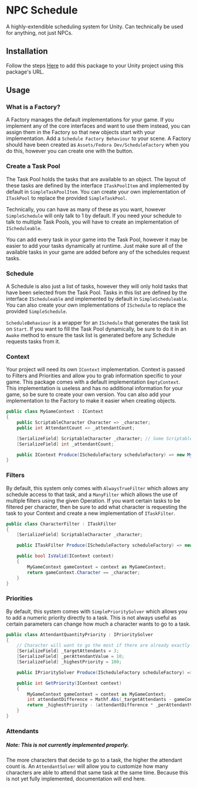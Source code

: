 # NPC Schedule

A highly-extendible scheduling system for Unity. Can technically be used for anything, not just NPCs.

## Installation
Follow the steps [Here](https://github.com/FedoraDevStudios/Installation-Unity) to add this package to your Unity project using this package's URL.

## Usage
### What is a Factory?
A Factory manages the default implementations for your game. If you implement any of the core interfaces and want to use them instead, you can assign them in the Factory so that new objects start with your implementation. Add a `Schedule Factory Behaviour` to your scene. A Factory should have been created as `Assets/Fedora Dev/ScheduleFactory` when you do this, however you can create one with the button.

### Create a Task Pool
The Task Pool holds the tasks that are available to an object. The layout of these tasks are defined by the interface `ITaskPoolItem` and implemented by default in `SimpleTaskPoolItem`. You can create your own implementation of `ITaskPool` to replace the provided `SimpleTaskPool`.

Technically, you can have as many of these as you want, however `SimpleSchedule` will only talk to 1 by default. If you need your schedule to talk to multiple Task Pools, you will have to create an implementation of `IScheduleable`.

You can add every task in your game into the Task Pool, however it may be easier to add your tasks dynamically at runtime. Just make sure all of the available tasks in your game are added before any of the schedules request tasks.

### Schedule
A Schedule is also just a list of tasks, however they will only hold tasks that have been selected from the Task Pool. Tasks in this list are defined by the interface `IScheduleable` and implemented by default in `SimpleScheduleable`. You can also create your own implementations of `ISchedule` to replace the provided `SimpleSchedule`. 

`ScheduleBehaviour` is a wrapper for an `ISchedule` that generates the task list on `Start`. If you want to fill the Task Pool dynamically, be sure to do it in an `Awake` method to ensure the task list is generated before any Schedule requests tasks from it.

### Context
Your project will need its own `IContext` implementation. Context is passed to Filters and Priorities and allow you to grab information specific to your game. This package comes with a default implementation `EmptyContext`. This implementation is useless and has no additional information for your game, so be sure to create your own version. You can also add your implementation to the Factory to make it easier when creating objects.

```C#
public class MyGameContext : IContext
{
	public ScriptableCharacter Character => _character;
	public int AttendantCount => _attendantCount;

	[SerializeField] ScriptableCharacter _character; // Some Scriptable Object class for your character
	[SerializeField] int _attendantCount;

	public IContext Produce(IScheduleFactory scheduleFactory) => new MyGameContext();
}
```

### Filters
By default, this system only comes with `AlwaysTrueFilter` which allows any schedule access to that task, and a `ManyFilter` which allows the use of multiple filters using the given Operation. If you want certain tasks to be filtered per character, then be sure to add what character is requesting the task to your Context and create a new implementation of `ITaskFilter`.

```C#
public class CharacterFilter : ITaskFilter
{
	[SerializeField] ScriptableCharacter _character;

	public ITaskFilter Produce(IScheduleFactory scheduleFactory) => new CharacterFilter();

	public bool IsValid(IContext context)
	{
		MyGameContext gameContext = context as MyGameContext;
		return gameContext.Character == _character;
	}
}
```

### Priorities
By default, this system comes with `SimplePrioritySolver` which allows you to add a numeric priority directly to a task. This is not always useful as certain parameters can change how much a character wants to go to a task.

```C#
public class AttendantQuantityPriority : IPrioritySolver
{
	// Character will want to go the most if there are already exactly 3 attendants. Any more or less will result in a lower priority.
	[SerializeField] _targetAttendants = 3;
	[SerializeField] _perAttendantValue = 10;
	[SerializeField] _highestPriority = 100;

	public IPrioritySolver Produce(IScheduleFactory scheduleFactory) => new AttendantQuantityPriority();

	public int GetPriority(IContext context)
	{
		MyGameContext gameContext = context as MyGameContext;
		int attendantDifference = Mathf.Abs(_targetAttendants - gameContext.AttendantCount);
		return _highestPriority - (attendantDifference * _perAttendantValue);
	}
}
```

### Attendants
##### Note: This is not currently implemented properly.
The more characters that decide to go to a task, the higher the attendant count is. An `AttendantSolver` will allow you to customize how many characters are able to attend that same task at the same time. Because this is not yet fully implemented, documentation will end here.